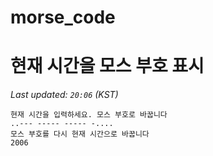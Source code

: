 # morse_code
# 현재 시간을 모스 부호 표시
<!-- MORSE_TIME_START -->
_Last updated: `20:06` (KST)_

```
현재 시간을 입력하세요. 모스 부호로 바꿉니다
..--- ----- ----- -....
모스 부호를 다시 현재 시간으로 바꿉니다
2006
```
<!-- MORSE_TIME_END -->
